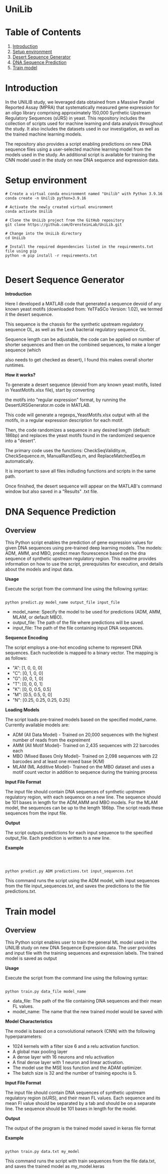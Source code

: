 # UniLib

# Table of Contents
1. [Introduction](#introduction)
2. [Setup environment](#setup-environment)
3. [Desert Sequence Generator](#desert-sequence-generator)
4. [DNA Sequence Prediction](#dna-sequence-prediction)
5. [Train model](#train-model)

# Introduction

In the UNILIB study, we leveraged data obtained from a Massive Parallel Reported Assay (MPRA) that systematically measured gene expression for an oligo library comprising approximately 150,000 Synthetic Upstream Regulatory Sequences (sURS) in yeast. This repository includes the collection of scripts used for machine learning and data analysis throughout the study. It also includes the datasets used in our investigation, as well as the trained machine learning models.

The repository also provides a script enabling predictions on new DNA sequence files using a user-selected machine learning model from the models used in the study. An additional script is available for training the CNN model used in the study on new DNA sequence and expression data.

# Setup environment


```
# Create a virtual conda environment named "Unilib" with Python 3.9.16
conda create -n Unilib python=3.9.16

# Activate the newly created virtual environment
conda activate Unilib

# Clone the UniLib project from the GitHub repository
git clone https://github.com/OrensteinLab/UniLib.git

# Change into the UniLib directory
cd UniLib

# Install the required dependencies listed in the requirements.txt file using pip
python -m pip install -r requirements.txt


```

  
# Desert Sequence Generator

**Introduction** 

Here I developed a MATLAB code that generated a sequence devoid of any known yeast motifs (downloaded from: YeTFaSCo Version: 1.02), we termed it the desert sequence.

This sequence is the chassis for the synthetic upstream regulatory sequence OL, as well as the LexA bacterial regulatory sequence OL.

Sequence length can be adjustable, the code can be applied on number of shorter sequences and then on the combined sequences, to make a longer sequence (which 

also needs to get checked as desert), I found this makes overall shorter runtimes.


**How it works?**

To generate a desert sequence (devoid from any known yeast motifs, listed in YeastMotifs.xlsx file), start by converting 

the motifs into "regular expression" format, by running the DesertURSGenerator.m code in MATLAB.

This code will generate a regexps_YeastMotifs.xlsx output with all the motifs, in a regular expression description for each motif.

Then, the code randomizes a sequence in any desired length (default: 186bp) and replaces the yeast motifs found in the randomized sequence into a "desert".

The primary code uses the functions: CheckSeqValidity.m, CheckSequence.m, ManualRandSeq.m, and ReplaceMatchedSeq.m automatically.

It is important to save all files indluding functions and scripts in the same path.
 
Once finished, the desert sequence will appear on the MATLAB's command window but also saved in a "Results" .txt file.


# DNA Sequence Prediction

## Overview ##


This Python script enables the prediction of  gene expression values for given DNA sequences using pre-trained deep learning models. The models: ADM, AMM, and MBO, predict mean flourescence based on the dna sequence of synthetic upstream regulatory region. This readme provides information on how to use the script, prerequisites for execution, and details about the models and input data.

**Usage**

Execute the script from the command line using the following syntax:<br>

```

python predict.py model_name output_file input_file

```

* model_name: Specify the model to be used for predictions (ADM, AMM, MLAM, or default MBO).<br>
* output_file: The path of the file where predictions will be saved.<br>
* input_file: The path of the file containing input DNA sequences.<br>


**Sequence Encoding**
  

The script employs a one-hot encoding scheme to represent DNA sequences. Each nucleotide is mapped to a binary vector. The mapping is as follows:
<br>

* "A": [1, 0, 0, 0]<br>
* "C": [0, 1, 0, 0]<br>
* "G": [0, 0, 1, 0]<br>
* "T": [0, 0, 0, 1]<br>
* "K": [0, 0, 0.5, 0.5]<br>
* "M": [0.5, 0.5, 0, 0]<br>
* "N": [0.25, 0.25, 0.25, 0.25]<br>


**Loading Models**

The script loads pre-trained models based on the specified model_name. Currently available models are:

* ADM (All Data Model) - Trained on 20,000 sequences with the highest number of reads from the expreiment<br>
* AMM (All Motif Model)- Trained on 2,435 sequences with 22 barcodes each <br>
* MBO (Mixed Bases Only Model)- Trained on 2,098 sequences with 22 barcodes and at least one mixed base (K/M) <br>
* MLAM (ML Additive Model)- Trained on the MBO dataset and uses a motif count vector in addition to sequence during the training process <br>


**Input File Format**


The input file should contain DNA sequences of synthetic upstream regulatory region, with each sequence on a new line. The sequence should be 101 bases in length for the ADM,AMM and MBO models. For the MLAM model, the sequences can be up to the length 186bp. The script reads these sequences from the input file.


**Output**

The script outputs predictions for each input sequence to the specified output_file. Each prediction is written to a new line.

**Example**

<br>


```

python predict.py ADM predictions.txt input_sequences.txt

```

This command runs the script using the ADM model, with input sequences from the file input_sequences.txt, and saves the predictions to the file predictions.txt.

# Train model

## Overview ##

This Python script enables user to train the general ML model used in the UNILIB study on new DNA Sequence Expression data. The user provides and input file with the training sequences and expression labels. The trained model is saved as output


**Usage**


Execute the script from the command line using the following syntax:<br>

```

python train.py data_file model_name

```

* data_file: The path of the file containing DNA sequences and their mean FL values.<br>
* model_name: The name that the new trained model would be saved with


**Model Characteristics**

The model is based on a convolutional network (CNN) with the following hyperparameters:

* 1024 kernels with a filter size 6 and a relu activation function.
* A global max pooling layer
* A dense layer with 16 neurons and relu activation
* A final dense layer with 1 neuron and linear activation.
* The model use the MSE loss function and the ADAM optimizer.
* The batch size is 32 and the number of training epochs is 5.


**Input File Format**

The input file should contain DNA sequences of synthetic upstream regulatory region (sURS), and their mean FL values. Each sequence and its mean Fl value should be separated by a tab and should be on a separate line. The sequence should be 101 bases in length for the model. 

**Output**

The output of the program is the trained model saved in keras file format

**Example**


```

python train.py data.txt my_model

```

This command runs the script with train sequences from the file data.txt, and saves the trained model as my_model.keras



  
